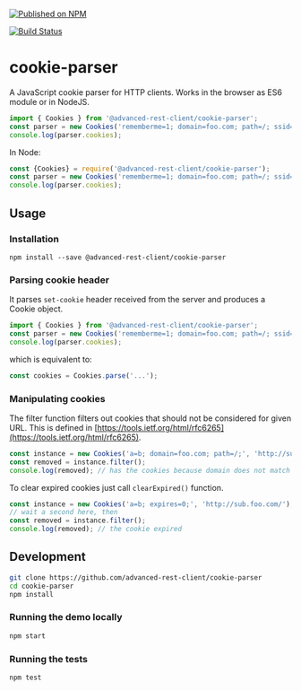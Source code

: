 [![Published on NPM](https://img.shields.io/npm/v/@advanced-rest-client/cookie-parser.svg)](https://www.npmjs.com/package/@advanced-rest-client/cookie-parser)

[![Build Status](https://travis-ci.com/advanced-rest-client/cookie-parser.svg)](https://travis-ci.com/advanced-rest-client/cookie-parser)

# cookie-parser

A JavaScript cookie parser for HTTP clients. Works in the browser as ES6 module or in NodeJS.

```javascript
import { Cookies } from '@advanced-rest-client/cookie-parser';
const parser = new Cookies('rememberme=1; domain=foo.com; path=/; ssid=Hy1t5e#oj21.876aak;', 'http://bar.com/');
console.log(parser.cookies);
```

In Node:

```javascript
const {Cookies} = require('@advanced-rest-client/cookie-parser');
const parser = new Cookies('rememberme=1; domain=foo.com; path=/; ssid=Hy1t5e#oj21.876aak;', 'http://bar.com/');
console.log(parser.cookies);
```

## Usage

### Installation
```
npm install --save @advanced-rest-client/cookie-parser
```

### Parsing cookie header

It parses `set-cookie` header received from the server and produces a Cookie object.

```javascript
import { Cookies } from '@advanced-rest-client/cookie-parser';
const parser = new Cookies('rememberme=1; domain=foo.com; path=/; ssid=Hy1t5e#oj21.876aak;', 'http://bar.com/');
console.log(parser.cookies);
```

which is equivalent to:

```javascript
const cookies = Cookies.parse('...');
```

### Manipulating cookies

The filter function filters out cookies that should not be considered for given URL. This is defined in [https://tools.ietf.org/html/rfc6265](https://tools.ietf.org/html/rfc6265).

```javascript
const instance = new Cookies('a=b; domain=foo.com; path=/;', 'http://sub.foo.com/');
const removed = instance.filter();
console.log(removed); // has the cookies because domain does not match
```

To clear expired cookies just call `clearExpired()` function.

```javascript
const instance = new Cookies('a=b; expires=0;', 'http://sub.foo.com/');
// wait a second here, then
const removed = instance.filter();
console.log(removed); // the cookie expired
```

## Development

```sh
git clone https://github.com/advanced-rest-client/cookie-parser
cd cookie-parser
npm install
```

### Running the demo locally

```sh
npm start
```

### Running the tests
```sh
npm test
```
